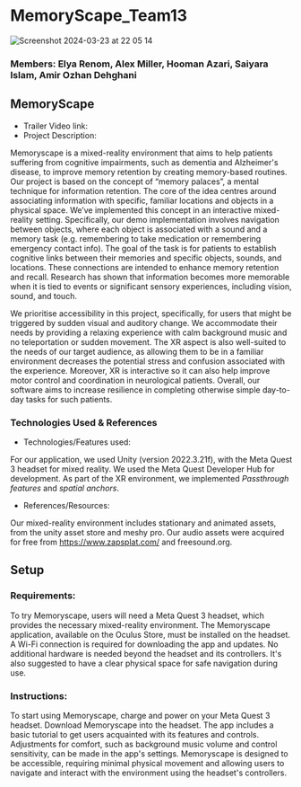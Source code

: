 # MemoryScape_Team13


![Screenshot 2024-03-23 at 22 05 14](https://github.com/NeuroVRHack/MemoryScape_Team13/assets/133069657/83c82544-6b3c-41f5-b56e-42917404e749)


### Members: Elya Renom, Alex Miller, Hooman Azari, Saiyara Islam, Amir Ozhan Dehghani

## MemoryScape 
- Trailer Video link: 
- Project
Description:

Memoryscape is a mixed-reality environment that aims to help patients suffering from cognitive impairments, such as dementia and Alzheimer's disease, to improve memory retention by creating memory-based routines. Our project is based on the concept of “memory palaces”, a mental technique for information retention. The core of the idea centres around associating information with specific, familiar locations and objects in a physical space. We’ve implemented this concept in an interactive mixed-reality setting. Specifically, our demo implementation involves navigation between objects, where each object is associated with a sound and a memory task (e.g. remembering to take medication or remembering emergency contact info). The goal of the task is for patients to establish cognitive links between their memories and specific objects, sounds, and locations. These connections are intended to enhance memory retention and recall. Research has shown that information becomes more memorable when it is tied to events or significant sensory experiences, including vision, sound, and touch. 

We prioritise accessibility in this project, specifically, for users that might be triggered by sudden visual and auditory change. We accommodate their needs by providing a relaxing experience with calm background music and no teleportation or sudden movement. The XR aspect is also well-suited to the needs of our target audience, as allowing them to be in a familiar environment decreases the potential stress and confusion associated with the experience. Moreover, XR is interactive so it can also help improve motor control and coordination in neurological patients. Overall, our software aims to increase resilience in completing otherwise simple day-to-day tasks for such patients.


### Technologies Used & References
- Technologies/Features used:

For our application, we used Unity (version 2022.3.21f), with the Meta Quest 3 headset for mixed reality. We used the Meta Quest Developer Hub for development. As part of the XR environment, we implemented *Passthrough features* and *spatial anchors*. 

- References/Resources: 
  
Our mixed-reality environment includes stationary and animated assets, from the unity asset store and meshy pro. Our audio assets were acquired for free from https://www.zapsplat.com/ and freesound.org. 


## Setup
### Requirements:
To try Memoryscape, users will need a Meta Quest 3 headset, which provides the necessary mixed-reality environment. The Memoryscape application, available on the Oculus Store, must be installed on the headset. A Wi-Fi connection is required for downloading the app and updates. No additional hardware is needed beyond the headset and its controllers. It's also suggested to have a clear physical space for safe navigation during use.

### Instructions:
To start using Memoryscape, charge and power on your Meta Quest 3 headset. Download Memoryscape into the headset. The app includes a basic tutorial to get users acquainted with its features and controls. Adjustments for comfort, such as background music volume and control sensitivity, can be made in the app's settings. Memoryscape is designed to be accessible, requiring minimal physical movement and allowing users to navigate and interact with the environment using the headset's controllers.
